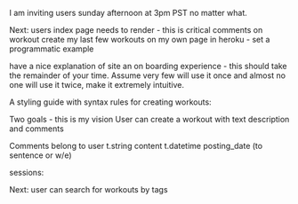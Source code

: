 
I am inviting users sunday afternoon at 3pm PST no matter what. 

Next:
users index page needs to render - this is critical
comments on workout
create my last few workouts on my own page in heroku - set a programmatic example

have a nice explanation of site an on boarding experience - this should take the remainder of your time. Assume very few will use it once and almost no one will use it twice, make it extremely intuitive. 

A styling guide with syntax rules for creating workouts:




Two goals - this is my vision
User can create a workout with text description and comments

Comments belong to user
t.string content
t.datetime posting_date (to sentence or w/e)

sessions:


Next:
user can search for workouts by tags 
